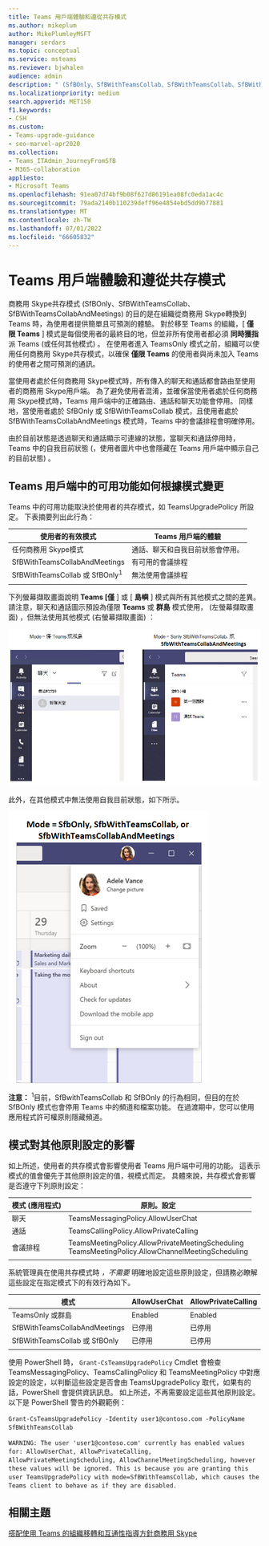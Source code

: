 ```yaml
---
title: Teams 用戶端體驗和遵從共存模式
ms.author: mikeplum
author: MikePlumleyMSFT
manager: serdars
ms.topic: conceptual
ms.service: msteams
ms.reviewer: bjwhalen
audience: admin
description: " (SfBOnly、SfBWithTeamsCollab、SfBWithTeamsCollab、SfBWithTeamsCollabAndMeetings) 瞭解 Teams 用戶端體驗和共存模式的一致性。"
ms.localizationpriority: medium
search.appverid: MET150
f1.keywords:
- CSH
ms.custom:
- Teams-upgrade-guidance
- seo-marvel-apr2020
ms.collection:
- Teams_ITAdmin_JourneyFromSfB
- M365-collaboration
appliesto:
- Microsoft Teams
ms.openlocfilehash: 91ea07d74bf9b08f627d86191ea08fc0eda1ac4c
ms.sourcegitcommit: 79ada2140b110239deff96e4854ebd5dd9b77881
ms.translationtype: MT
ms.contentlocale: zh-TW
ms.lasthandoff: 07/01/2022
ms.locfileid: "66605832"
---
```

# <a name="teams-client-experience-and-conformance-to-coexistence-modes"></a>Teams 用戶端體驗和遵從共存模式

<a name="about-upgrade-basic"></a>

商務用 Skype共存模式 (SfBOnly、SfBWithTeamsCollab、SfBWithTeamsCollabAndMeetings) 的目的是在組織從商務用 Skype轉換到 Teams 時，為使用者提供簡單且可預測的體驗。  對於移至 Teams 的組織，[ **僅限 Teams** ] 模式是每個使用者的最終目的地，但並非所有使用者都必須 **同時獲指** 派 Teams (或任何其他模式) 。  在使用者進入 TeamsOnly 模式之前，組織可以使用任何商務用 Skype共存模式，以確保 **僅限 Teams** 的使用者與尚未加入 Teams 的使用者之間可預測的通訊。 

當使用者處於任何商務用 Skype模式時，所有傳入的聊天和通話都會路由至使用者的商務用 Skype用戶端。 為了避免使用者混淆，並確保當使用者處於任何商務用 Skype模式時，Teams 用戶端中的正確路由、通話和聊天功能會停用。 同樣地，當使用者處於 SfBOnly 或 SfBWithTeamsCollab 模式，且使用者處於 SfBWithTeamsCollabAndMeetings 模式時，Teams 中的會議排程會明確停用。

由於目前狀態是透過聊天和通話顯示可連線的狀態，當聊天和通話停用時，Teams 中的自我目前狀態 (，使用者圖片中也會隱藏在 Teams 用戶端中顯示自己的目前狀態) 。 

## <a name="how-the-available-functionality-in-teams-client-changes-based-on-mode"></a>Teams 用戶端中的可用功能如何根據模式變更

Teams 中的可用功能取決於使用者的共存模式，如 TeamsUpgradePolicy 所設定。 下表摘要列出此行為：

|使用者的有效模式|Teams 用戶端的體驗|
|---|---|
|任何商務用 Skype模式|通話、聊天和自我目前狀態會停用。|
|SfBWithTeamsCollabAndMeetings|有可用的會議排程|
|SfBWithTeamsCollab 或 SfBOnly<sup>1</sup>|無法使用會議排程|
|||

下列螢幕擷取畫面說明 **Teams [僅** ] 或 [ **島嶼** ] 模式與所有其他模式之間的差異。 請注意，聊天和通話圖示預設為僅限 **Teams** 或 **群島** 模式使用， (左螢幕擷取畫面) ，但無法使用其他模式 (右螢幕擷取畫面) ：

![Teams 模式的並排比較。](media/teams-mode-comparison.png)

此外，在其他模式中無法使用自我目前狀態，如下所示。

![[會議第一] 中自我目前狀態的螢幕擷取畫面。](media/meetings-first-no-self-presence-general.png)
 
**注意：** 
<sup>1</sup>目前，SfBwithTeamsCollab 和 SfBOnly 的行為相同，但目的在於 SfBOnly 模式也會停用 Teams 中的頻道和檔案功能。 在過渡期中，您可以使用應用程式許可權原則隱藏頻道。


## <a name="impact-of-mode-on-other-policy-settings"></a>模式對其他原則設定的影響
如上所述，使用者的共存模式會影響使用者 Teams 用戶端中可用的功能。 這表示模式的值會優先于其他原則設定的值，視模式而定。 具體來說，共存模式會影響是否遵守下列原則設定：

|**模式 (應用程式)**|**原則。設定**|
|---|---|
|聊天|TeamsMessagingPolicy.AllowUserChat|
|通話|TeamsCallingPolicy.AllowPrivateCalling|
|會議排程|TeamsMeetingPolicy.AllowPrivateMeetingScheduling</br>TeamsMeetingPolicy.AllowChannelMeetingScheduling|
|||

系統管理員在使用共存模式時 *，不需要* 明確地設定這些原則設定，但請務必瞭解這些設定在指定模式下的有效行為如下。 

|模式|AllowUserChat|AllowPrivateCalling|AllowPrivateMeetingScheduling|AllowChannelMeetingScheduling|
|---|---|---|---|---|
|TeamsOnly 或群島|Enabled|Enabled|Enabled|Enabled|
|SfBWithTeamsCollabAndMeetings|已停用|已停用|Enabled|Enabled|
|SfBWithTeamsCollab 或 SfBOnly|已停用|已停用|已停用|已停用|
||||||

使用 PowerShell 時， `Grant-CsTeamsUpgradePolicy` Cmdlet 會檢查 TeamsMessagingPolicy、TeamsCallingPolicy 和 TeamsMeetingPolicy 中對應設定的設定，以判斷這些設定是否會由 TeamsUpgradePolicy 取代，如果有的話，PowerShell 會提供資訊訊息。  如上所述，不再需要設定這些其他原則設定。 以下是 PowerShell 警告的外觀範例：

`Grant-CsTeamsUpgradePolicy -Identity user1@contoso.com -PolicyName SfBWithTeamsCollab`

`WARNING: The user 'user1@contoso.com' currently has enabled values for: AllowUserChat, AllowPrivateCalling, AllowPrivateMeetingScheduling, AllowChannelMeetingScheduling, however these values will be ignored. This is because you are granting this user TeamsUpgradePolicy with mode=SfBWithTeamsCollab, which causes the Teams client to behave as if they are disabled.`



## <a name="related-topics"></a>相關主題

[搭配使用 Teams 的組織移轉和互通性指導方針商務用 Skype](./migration-interop-guidance-for-teams-with-skype.md)